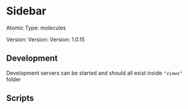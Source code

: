 # Sidebar

Atomic Type: molecules

Version: Version: Version: 1.0.15


## Development

Development servers can be started and should all exist inside `"views"` folder

## Scripts
